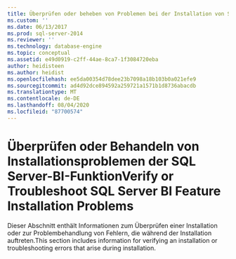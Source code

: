 ```yaml
---
title: Überprüfen oder beheben von Problemen bei der Installation von SQL Server BI-Funktionen | Microsoft-Dokumentation
ms.custom: ''
ms.date: 06/13/2017
ms.prod: sql-server-2014
ms.reviewer: ''
ms.technology: database-engine
ms.topic: conceptual
ms.assetid: e49d0919-c2ff-44ae-8ca7-1f3084720eba
author: heidisteen
ms.author: heidist
ms.openlocfilehash: ee5da00354d78dee23b7098a18b103b0a021efe9
ms.sourcegitcommit: ad4d92dce894592a259721a1571b1d8736abacdb
ms.translationtype: MT
ms.contentlocale: de-DE
ms.lasthandoff: 08/04/2020
ms.locfileid: "87700574"
---
```

# <a name="verify-or-troubleshoot-sql-server-bi-feature-installation-problems"></a><span data-ttu-id="b6a07-102">Überprüfen oder Behandeln von Installationsproblemen der SQL Server-BI-Funktion</span><span class="sxs-lookup"><span data-stu-id="b6a07-102">Verify or Troubleshoot SQL Server BI Feature Installation Problems</span></span>
  <span data-ttu-id="b6a07-103">Dieser Abschnitt enthält Informationen zum Überprüfen einer Installation oder zur Problembehandlung von Fehlern, die während der Installation auftreten.</span><span class="sxs-lookup"><span data-stu-id="b6a07-103">This section includes information for verifying an installation or troubleshooting errors that arise during installation.</span></span>  
  
  
